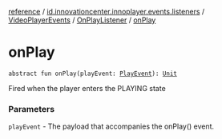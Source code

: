 [reference](../../../index.md) / [id.innovationcenter.innoplayer.events.listeners](../../index.md) / [VideoPlayerEvents](../index.md) / [OnPlayListener](index.md) / [onPlay](./on-play.md)

# onPlay

`abstract fun onPlay(playEvent: `[`PlayEvent`](../../../id.innovationcenter.innoplayer.events/-play-event/index.md)`): `[`Unit`](https://kotlinlang.org/api/latest/jvm/stdlib/kotlin/-unit/index.html)

Fired when the player enters the PLAYING state

### Parameters

`playEvent` - The payload that accompanies the onPlay() event.